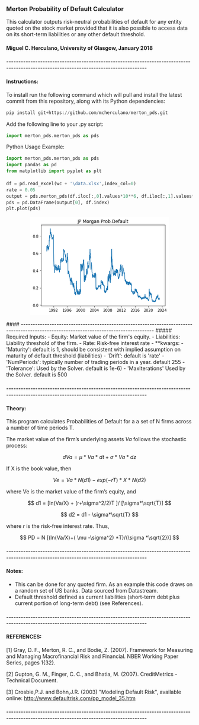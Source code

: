 ### Merton Probability of Default Calculator
This calculator outputs risk-neutral probabilities of default for any entity quoted on the stock market provided that it is also possible to access data on its short-term liabilities or any other default threshold. 
#### Miguel C. Herculano, University of Glasgow, January 2018

#### --------------------------------------------------------------------------------------------------------------------------------------
#### Instructions:

To install run the following command which will pull and install the latest commit from this repository, along with its Python dependencies:

```python
pip install git+https://github.com/mcherculano/merton_pds.git
```

Add the following line to your .py script: 

```python
import merton_pds.merton_pds as pds
```
Python Usage Example: 
```python
import merton_pds.merton_pds as pds
import pandas as pd
from matplotlib import pyplot as plt 

df = pd.read_excel(wc + '\data.xlsx',index_col=0)
rate = 0.05
output = pds.merton_pds(df.iloc[:,0].values*10**6, df.iloc[:,1].values*10**3, rate)
pds = pd.DataFrame(output[0], df.index)
plt.plot(pds)
```
<p align="center">
  <img src="pds.png" />
</p>
#### --------------------------------------------------------------------------------------------------------------------------------------
##### Required Inputs:
- Equity: Market value of the firm's equity.
- Liabilities: Liability threshold of the firm.
- Rate: Risk-free interest rate
- **kwargs: 
    - 'Maturity': default is 1, should be consistent with implied assumption on maturity of default threshold (liabilities)
    - 'Drift': default is 'rate' 
    - 'NumPeriods': typically number of trading periods in a year. default 255
    - 'Tolerance': Used by the Solver. default is 1e-6)
    - 'MaxIterations' Used by the Solver. default is 500


#### --------------------------------------------------------------------------------------------------------------------------------------
#### Theory:
This program calculates Probabilities of Default for a a set of N firms across a number of time periods T.

The market value of the firm’s underlying assets $Va$ follows the stochastic process:

$$dVa = \mu *Va *dt + \sigma *Va *dz$$ 

If X is the book value, then

$$ Ve = Va *N(d1) - exp(-rT) *X *N(d2) $$

where Ve is the market value of the firm’s equity, and

$$ d1 = [ln(Va/X) + (r+\sigma^2/2)T ]/ [\sigma*\sqrt{T}] $$

$$ d2 = d1 - \sigma*\sqrt{T} $$

where $r$ is the risk-free interest rate. Thus,

 $$ PD = N [(ln(Va/X)+( \mu -\sigma^2) *T)/(\sigma *\sqrt{2})] $$
 
#### --------------------------------------------------------------------------------------------------------------------------------------
#### Notes:

- This can be done for any quoted firm. As an example this code draws on a random set of US banks. Data sourced from Datastream.
- Default threshold defined as current liabilities (short-term debt plus current portion of long-term debt) (see References).

#### --------------------------------------------------------------------------------------------------------------------------------------
#### REFERENCES:

[1] Gray, D. F., Merton, R. C., and Bodie, Z. (2007). Framework for Measuring and Managing Macrofinancial Risk and Financial. NBER Working Paper Series, pages 1{32}.

[2] Gupton, G. M., Finger, C. C., and Bhatia, M. (2007). CreditMetrics - Technical Document.

[3] Crosbie,P.J. and Bohn,J.R. (2003) "Modeling Default Risk", available online: http://www.defaultrisk.com/pp_model_35.htm

#### --------------------------------------------------------------------------------------------------------------------------------------



